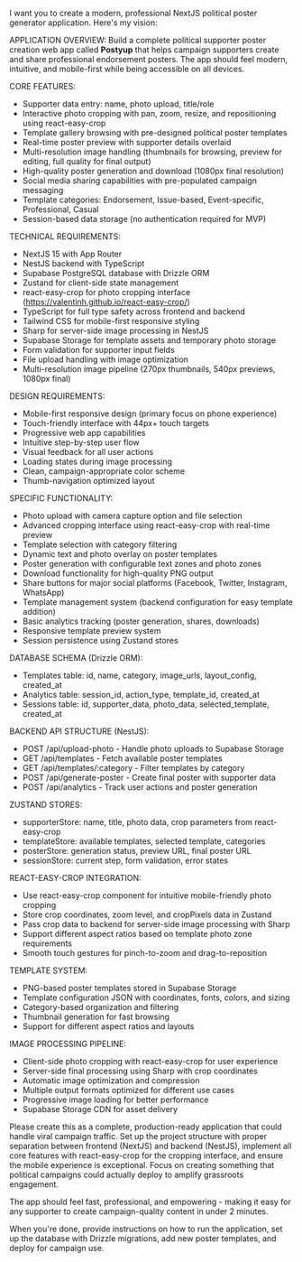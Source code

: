 I want you to create a modern, professional NextJS political poster generator application. Here's my vision:

APPLICATION OVERVIEW:
Build a complete political supporter poster creation web app called **Postyup** that helps campaign supporters create and share professional endorsement posters. The app should feel modern, intuitive, and mobile-first while being accessible on all devices.

CORE FEATURES:
- Supporter data entry: name, photo upload, title/role
- Interactive photo cropping with pan, zoom, resize, and repositioning using react-easy-crop
- Template gallery browsing with pre-designed political poster templates
- Real-time poster preview with supporter details overlaid
- Multi-resolution image handling (thumbnails for browsing, preview for editing, full quality for final output)
- High-quality poster generation and download (1080px final resolution)
- Social media sharing capabilities with pre-populated campaign messaging
- Template categories: Endorsement, Issue-based, Event-specific, Professional, Casual
- Session-based data storage (no authentication required for MVP)

TECHNICAL REQUIREMENTS:
- NextJS 15 with App Router
- NestJS backend with TypeScript
- Supabase PostgreSQL database with Drizzle ORM
- Zustand for client-side state management
- react-easy-crop for photo cropping interface (https://valentinh.github.io/react-easy-crop/)
- TypeScript for full type safety across frontend and backend
- Tailwind CSS for mobile-first responsive styling
- Sharp for server-side image processing in NestJS
- Supabase Storage for template assets and temporary photo storage
- Form validation for supporter input fields
- File upload handling with image optimization
- Multi-resolution image pipeline (270px thumbnails, 540px previews, 1080px final)

DESIGN REQUIREMENTS:
- Mobile-first responsive design (primary focus on phone experience)
- Touch-friendly interface with 44px+ touch targets
- Progressive web app capabilities
- Intuitive step-by-step user flow
- Visual feedback for all user actions
- Loading states during image processing
- Clean, campaign-appropriate color scheme
- Thumb-navigation optimized layout

SPECIFIC FUNCTIONALITY:
- Photo upload with camera capture option and file selection
- Advanced cropping interface using react-easy-crop with real-time preview
- Template selection with category filtering
- Dynamic text and photo overlay on poster templates
- Poster generation with configurable text zones and photo zones
- Download functionality for high-quality PNG output
- Share buttons for major social platforms (Facebook, Twitter, Instagram, WhatsApp)
- Template management system (backend configuration for easy template addition)
- Basic analytics tracking (poster generation, shares, downloads)
- Responsive template preview system
- Session persistence using Zustand stores

DATABASE SCHEMA (Drizzle ORM):
- Templates table: id, name, category, image_urls, layout_config, created_at
- Analytics table: session_id, action_type, template_id, created_at
- Sessions table: id, supporter_data, photo_data, selected_template, created_at

BACKEND API STRUCTURE (NestJS):
- POST /api/upload-photo - Handle photo uploads to Supabase Storage
- GET /api/templates - Fetch available poster templates
- GET /api/templates/:category - Filter templates by category
- POST /api/generate-poster - Create final poster with supporter data
- POST /api/analytics - Track user actions and poster generation

ZUSTAND STORES:
- supporterStore: name, title, photo data, crop parameters from react-easy-crop
- templateStore: available templates, selected template, categories
- posterStore: generation status, preview URL, final poster URL
- sessionStore: current step, form validation, error states

REACT-EASY-CROP INTEGRATION:
- Use react-easy-crop component for intuitive mobile-friendly photo cropping
- Store crop coordinates, zoom level, and cropPixels data in Zustand
- Pass crop data to backend for server-side image processing with Sharp
- Support different aspect ratios based on template photo zone requirements
- Smooth touch gestures for pinch-to-zoom and drag-to-reposition

TEMPLATE SYSTEM:
- PNG-based poster templates stored in Supabase Storage
- Template configuration JSON with coordinates, fonts, colors, and sizing
- Category-based organization and filtering
- Thumbnail generation for fast browsing
- Support for different aspect ratios and layouts

IMAGE PROCESSING PIPELINE:
- Client-side photo cropping with react-easy-crop for user experience
- Server-side final processing using Sharp with crop coordinates
- Automatic image optimization and compression
- Multiple output formats optimized for different use cases
- Progressive image loading for better performance
- Supabase Storage CDN for asset delivery

Please create this as a complete, production-ready application that could handle viral campaign traffic. Set up the project structure with proper separation between frontend (NextJS) and backend (NestJS), implement all core features with react-easy-crop for the cropping interface, and ensure the mobile experience is exceptional. Focus on creating something that political campaigns could actually deploy to amplify grassroots engagement.

The app should feel fast, professional, and empowering - making it easy for any supporter to create campaign-quality content in under 2 minutes.

When you're done, provide instructions on how to run the application, set up the database with Drizzle migrations, add new poster templates, and deploy for campaign use.